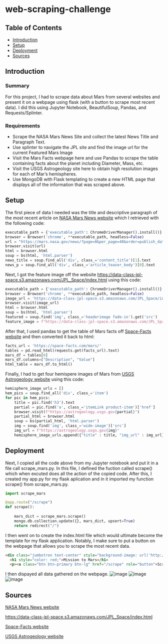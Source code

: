 # web-scraping-challenge

## Table of Contents
* [Introduction](#introduction)
* [Setup](#setup)
* [Deployment](#deployment)
* [Sources](#sources)

## Introduction
### Summary
For this project, I had to scrape data about Mars from several websites and present it on a webpage using flask (with a button to scrape most recent data). I did this using Jupyter Notebook, BeautifulSoup, Pandas, and Requests/Splinter.
### Requirements
* Scrape the NASA Mars News Site and collect the latest News Title and Paragraph Text.
* Use splinter to navigate the JPL site and find the image url for the current Featured Mars Image
* Visit the Mars Facts webpage here and use Pandas to scrape the table containing facts about the planet including Diameter, Mass, etc.
* Visit the USGS Astrogeology site here to obtain high resolution images for each of Mar’s hemispheres.
* Use MongoDB with Flask templating to create a new HTML page that displays all of the information that was scraped above.

## Setup
The first piece of data I needed was the title and descriptive paragraph of the most recent article on [NASA Mars News website](https://mars.nasa.gov/news/) which I retrieved with the following code: 
```python
executable_path = {'executable_path': ChromeDriverManager().install()}
browser = Browser('chrome', **executable_path, headless=False)
url = "https://mars.nasa.gov/news/?page=0&per_page=40&order=publish_date+desc%2Ccreated_at+desc&search=&category=19%2C165%2C184%2C204&blank_scope=Latest"
browser.visit(url)
html = browser.html
soup = bs(html, 'html.parser')
news_title = soup.find_all('div', class_='content_title')[1].text
news_p = soup.find_all('div', class_='article_teaser_body')[0].text
```
Next, I got the feature image off the website <https://data-class-jpl-space.s3.amazonaws.com/JPL_Space/index.html> using this code:
```python
executable_path = {'executable_path': ChromeDriverManager().install()}
browser = Browser('chrome', **executable_path, headless=False)
image_url = 'https://data-class-jpl-space.s3.amazonaws.com/JPL_Space/index.html'
browser.visit(image_url)
html = browser.html
soup = bs(html, 'html.parser')
featured = soup.find('img', class_='headerimage fade-in').get('src')
feature_image = f"https://data-class-jpl-space.s3.amazonaws.com/JPL_Space/{featured}"
```
After that, I used pandas to get the table of Mars facts off [Space-Facts website](https://space-facts.com/mars/) and then converted it back to html:
```python
facts_url = 'https://space-facts.com/mars/'
tables = pd.read_html(requests.get(facts_url).text)
mars_df = tables[0]
mars_df.columns=["Description", "Value"]
html_table = mars_df.to_html()
```
Finally, I had to get four hemispere images of Mars from [USGS Astrogeology website](https://astrogeology.usgs.gov/search/results?q=hemisphere+enhanced&k1=target&v1=Mars) using this code:
```python
hemisphere_image_urls = []
hem_pics = soup.find_all('div', class_='item')
for pic in hem_pics:
    title = pic.find('h3').text
    partial = pic.find('a', class_='itemLink product-item')['href']
    browser.visit(f"https://astrogeology.usgs.gov{partial}")
    partial_html = browser.html
    soup = bs(partial_html, 'html.parser')
    img = soup.find('img', class_='wide-image')['src']
    img_url = f"https://astrogeology.usgs.gov{img}"
    hemisphere_image_urls.append({"title" : title, "img_url" : img_url})
```

## Deployment 
Next, I copied all the code above from my Jupyter notebook and put it in a file call scrape_mars.py. In this file, I defined the fuction called scrape() which when excuted does all the action of the copied code. After this, I created my app.py for my flask aplication and in it imported my function scrape() from scrape_mars.py.
```python
import scrape_mars

@app.route("/scrape")
def scrape():
    
    mars_dict = scrape_mars.scrape()
    mongo.db.collection.update({}, mars_dict, upsert=True)
    return redirect("/")
```
I then went on to create the index.html file which would ultimate become the template for my flask application. Notably, I make sure to put a button on the webpage that allows you to scrape the most recent data.
```html
<div class="jumbotron text-center" style="background-image: url('http://2.bp.blogspot.com/-EV6tLYaDZJE/Th6tirHH-uI/AAAAAAAAACY/pis1pJavAVE/s1600/3511_plate_5_copy.jpg'); height:300px">
  <h1 style="color: red;">Mission to Mars</h1>
  <p><a class="btn btn-primary btn-lg" href="/scrape" role="button">Scrape New Data!</a></p>
```
I then dispayed all data gathered on the webpage.
![image](https://user-images.githubusercontent.com/84929443/135166772-ab070cd2-8fe6-4fb5-b890-e72e3658d5d8.png)
![image](https://user-images.githubusercontent.com/84929443/135166876-ee53b2c8-674c-42dc-96d7-78785ec10daa.png)
![image](https://user-images.githubusercontent.com/84929443/135166917-60dc356a-1813-454e-9954-8d5cff46cdd0.png)

## Sources
[NASA Mars News website](https://mars.nasa.gov/news/)

<https://data-class-jpl-space.s3.amazonaws.com/JPL_Space/index.html>

[Space-Facts website](https://space-facts.com/mars/)

[USGS Astrogeology website](https://astrogeology.usgs.gov/search/results?q=hemisphere+enhanced&k1=target&v1=Mars)

